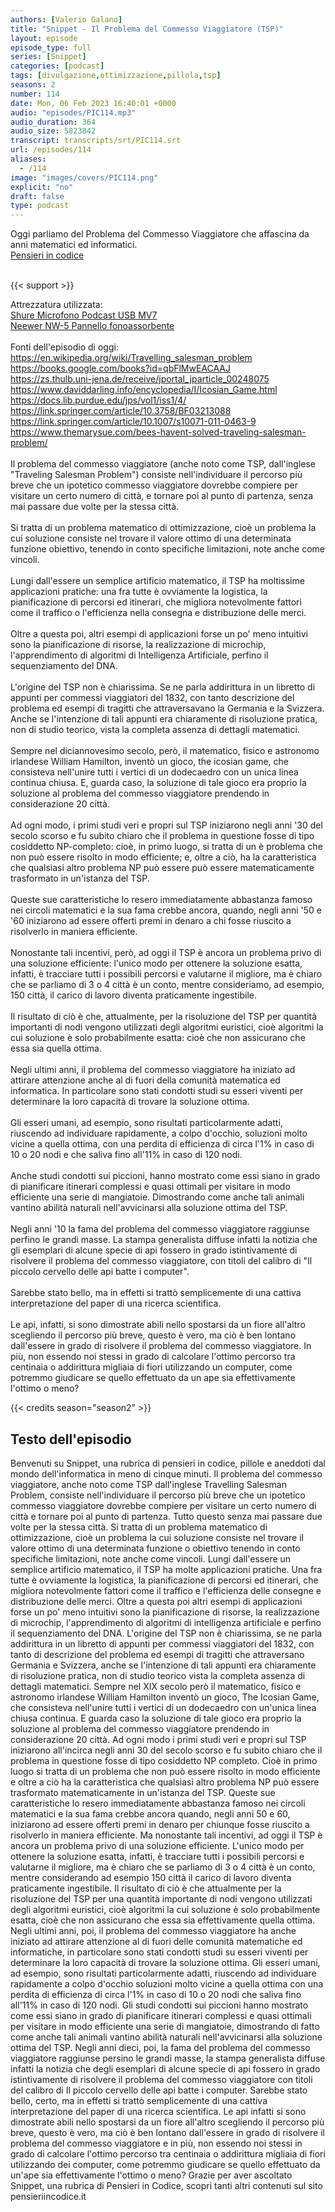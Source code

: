 ```yaml
---
authors: [Valerio Galano]
title: "Snippet - Il Problema del Commesso Viaggiatore (TSP)"
layout: episode
episode_type: full
series: [Snippet]
categories: [podcast]
tags: [divulgazione,ottimizzazione,pillola,tsp]
seasons: 2
number: 114
date: Mon, 06 Feb 2023 16:40:01 +0000
audio: "episodes/PIC114.mp3"
audio_duration: 364
audio_size: 5823842
transcript: transcripts/srt/PIC114.srt
url: /episodes/114
aliases: 
  - /114
image: "images/covers/PIC114.png"
explicit: "no"
draft: false
type: podcast
---
```

Oggi parliamo del Problema del Commesso Viaggiatore che affascina da anni matematici ed informatici. <br />
<a href="https://pensieriincodice.it" target="_blank" rel="noreferrer noopener">Pensieri in codice</a><br />
<br />


{{< support >}}

Attrezzatura utilizzata:<br />
<a href="https://amzn.to/3862ZRf" target="_blank" rel="noreferrer noopener">Shure Microfono Podcast USB MV7</a><br />
<a href="https://amzn.to/3rysTFP" target="_blank" rel="noreferrer noopener">Neewer NW-5 Pannello fonoassorbente</a><br />
<br />
Fonti dell'episodio di oggi:<br />
<a href="https://en.wikipedia.org/wiki/Travelling_salesman_problem" target="_blank" rel="noreferrer noopener">https://en.wikipedia.org/wiki/Travelling_salesman_problem</a><br />
<a href="https://books.google.com/books?id=qbFlMwEACAAJ" target="_blank" rel="noreferrer noopener">https://books.google.com/books?id=qbFlMwEACAAJ</a><br />
<a href="https://zs.thulb.uni-jena.de/receive/jportal_jparticle_00248075" target="_blank" rel="noreferrer noopener">https://zs.thulb.uni-jena.de/receive/jportal_jparticle_00248075</a><br />
<a href="https://www.daviddarling.info/encyclopedia/I/Icosian_Game.html" target="_blank" rel="noreferrer noopener">https://www.daviddarling.info/encyclopedia/I/Icosian_Game.html</a><br />
<a href="https://docs.lib.purdue.edu/jps/vol1/iss1/4/" target="_blank" rel="noreferrer noopener">https://docs.lib.purdue.edu/jps/vol1/iss1/4/</a><br />
<a href="https://link.springer.com/article/10.3758/BF03213088" target="_blank" rel="noreferrer noopener">https://link.springer.com/article/10.3758/BF03213088</a><a href="https://books.google.com/books?id=qbFlMwEACAAJ" target="_blank" rel="noreferrer noopener"></a><br />
<a href="https://link.springer.com/article/10.1007/s10071-011-0463-9" target="_blank" rel="noreferrer noopener">https://link.springer.com/article/10.1007/s10071-011-0463-9</a><br />
<a href="https://www.themarysue.com/bees-havent-solved-traveling-salesman-problem/" target="_blank" rel="noreferrer noopener">https://www.themarysue.com/bees-havent-solved-traveling-salesman-problem/</a><br />
<br />
Il problema del commesso viaggiatore (anche noto come TSP, dall'inglese "Traveling Salesman Problem") consiste nell'individuare il percorso più breve che un ipotetico commesso viaggiatore dovrebbe compiere per visitare un certo numero di città, e tornare poi al punto di partenza, senza mai passare due volte per la stessa città.<br />
<br />
Si tratta di un problema matematico di ottimizzazione, cioè un problema la cui soluzione consiste nel trovare il valore ottimo di una determinata funzione obiettivo, tenendo in conto specifiche limitazioni, note anche come vincoli.<br />
<br />
Lungi dall'essere un semplice artificio matematico, il TSP ha moltissime applicazioni pratiche: una fra tutte è ovviamente la logistica, la pianificazione di percorsi ed itinerari, che migliora notevolmente fattori come il traffico o l'efficienza nella consegna e distribuzione delle merci.<br />
<br />
Oltre a questa poi, altri esempi di applicazioni forse un po' meno intuitivi sono la pianificazione di risorse, la realizzazione di microchip, l'apprendimento di algoritmi di Intelligenza Artificiale, perfino il sequenziamento del DNA.<br />
<br />
L'origine del TSP non è chiarissima. Se ne parla addirittura in un libretto di appunti per commessi viaggiatori del 1832, con tanto descrizione del problema ed esempi di tragitti che attraversavano la Germania e la Svizzera. Anche se l'intenzione di tali appunti era chiaramente di risoluzione pratica, non di studio teorico, vista la completa assenza di dettagli matematici.<br />
<br />
Sempre nel diciannovesimo secolo, però, il matematico, fisico e astronomo irlandese William Hamilton, inventò un gioco, the icosian game, che consisteva nell'unire tutti i vertici di un dodecaedro con un unica linea continua chiusa. E, guarda caso, la soluzione di tale gioco era proprio la soluzione al problema del commesso viaggiatore prendendo in considerazione 20 città.<br />
<br />
Ad ogni modo, i primi studi veri e propri sul TSP iniziarono negli anni '30 del secolo scorso e fu subito chiaro che il problema in questione fosse di tipo cosiddetto NP-completo: cioè, in primo luogo, si tratta di un è problema che non può essere risolto in modo efficiente; e, oltre a ciò, ha la caratteristica che qualsiasi altro problema NP può essere può essere matematicamente trasformato in un'istanza del TSP.<br />
<br />
Queste sue caratteristiche lo resero immediatamente abbastanza famoso nei circoli matematici e la sua fama crebbe ancora, quando, negli anni '50 e '60 iniziarono ad essere offerti premi in denaro a chi fosse riuscito a risolverlo in maniera efficiente.<br />
<br />
Nonostante tali incentivi, però, ad oggi il TSP è ancora un problema privo di una soluzione efficiente: l'unico modo per ottenere la soluzione esatta, infatti, è tracciare tutti i possibili percorsi e valutarne il migliore, ma è chiaro che se parliamo di 3 o 4 città è un conto, mentre consideriamo, ad esempio, 150 città, il carico di lavoro diventa praticamente ingestibile.<br />
<br />
Il risultato di ciò è che, attualmente, per la risoluzione del TSP per quantità importanti di nodi vengono utilizzati degli algoritmi euristici, cioè algoritmi la cui soluzione è solo probabilmente esatta: cioè che non assicurano che essa sia quella ottima.<br />
<br />
Negli ultimi anni, il problema del commesso viaggiatore ha iniziato ad attirare attenzione anche al di fuori della comunità matematica ed informatica. In particolare sono stati condotti studi su esseri viventi per determinare la loro capacità di trovare la soluzione ottima.<br />
<br />
Gli esseri umani, ad esempio, sono risultati particolarmente adatti, riuscendo ad individuare rapidamente, a colpo d'occhio, soluzioni molto vicine a quella ottima, con una perdita di efficienza di circa l'1% in caso di 10 o 20 nodi e che saliva fino all'11% in caso di 120 nodi.<br />
<br />
Anche studi condotti sui piccioni, hanno mostrato come essi siano in grado di pianificare itinerari complessi e quasi ottimali per visitare in modo efficiente una serie di mangiatoie. Dimostrando come anche tali animali vantino abilità naturali nell'avvicinarsi alla soluzione ottima del TSP.<br />
<br />
Negli anni '10 la fama del problema del commesso viaggiatore raggiunse perfino le grandi masse. La stampa generalista diffuse infatti la notizia che gli esemplari di alcune specie di api fossero in grado istintivamente di risolvere il problema del commesso viaggiatore, con titoli del calibro di "Il piccolo cervello delle api batte i computer".<br />
<br />
Sarebbe stato bello, ma in effetti si trattò semplicemente di una cattiva interpretazione del paper di una ricerca scientifica.<br />
<br />
Le api, infatti, si sono dimostrate abili nello spostarsi da un fiore all'altro scegliendo il percorso più breve, questo è vero, ma ciò è ben lontano dall'essere in grado di risolvere il problema del commesso viaggiatore. In più, non essendo noi stessi in grado di calcolare l'ottimo percorso tra centinaia o addirittura migliaia di fiori utilizzando un computer, come potremmo giudicare se quello effettuato da un ape sia effettivamente l'ottimo o meno?<br />


{{< credits season="season2" >}}

<!-- more -->

## Testo dell'episodio

Benvenuti su Snippet, una rubrica di pensieri in codice, pillole e aneddoti dal mondo dell'informatica
in meno di cinque minuti.
Il problema del commesso viaggiatore, anche noto come TSP dall'inglese Travelling Salesman
Problem, consiste nell'individuare il percorso più breve che un ipotetico commesso viaggiatore
dovrebbe compiere per visitare un certo numero di città e tornare poi al punto di partenza.
Tutto questo senza mai passare due volte per la stessa città.
Si tratta di un problema matematico di ottimizzazione, cioè un problema la cui soluzione consiste
nel trovare il valore ottimo di una determinata funzione o obiettivo tenendo in conto specifiche
limitazioni, note anche come vincoli.
Lungi dall'essere un semplice artificio matematico, il TSP ha molte applicazioni pratiche.
Una fra tutte è ovviamente la logistica, la pianificazione di percorsi ed itinerari, che
migliora notevolmente fattori come il traffico e l'efficienza delle consegne e distribuzione
delle merci.
Oltre a questa poi altri esempi di applicazioni forse un po' meno intuitivi sono la pianificazione
di risorse, la realizzazione di microchip, l'apprendimento di algoritmi di intelligenza
artificiale e perfino il sequenziamento del DNA.
L'origine del TSP non è chiarissima, se ne parla addirittura in un libretto di appunti
per commessi viaggiatori del 1832, con tanto di descrizione del problema ed esempi di tragitti
che attraversano Germania e Svizzera, anche se l'intenzione di tali appunti era chiaramente
di risoluzione pratica, non di studio teorico vista la completa assenza di dettagli matematici.
Sempre nel XIX secolo però il matematico, fisico e astronomo irlandese William Hamilton
inventò un gioco, The Icosian Game, che consisteva nell'unire tutti i vertici di un dodecaedro
con un'unica linea chiusa continua.
E guarda caso la soluzione di tale gioco era proprio la soluzione al problema del commesso
viaggiatore prendendo in considerazione 20 città.
Ad ogni modo i primi studi veri e propri sul TSP iniziarono all'incirca negli anni 30 del
secolo scorso e fu subito chiaro che il problema in questione fosse di tipo cosiddetto NP completo.
Cioè in primo luogo si tratta di un problema che non può essere risolto in modo efficiente
e oltre a ciò ha la caratteristica che qualsiasi altro problema NP può essere trasformato matematicamente
in un'istanza del TSP.
Queste sue caratteristiche lo resero immediatamente abbastanza famoso nei circoli matematici
e la sua fama crebbe ancora quando, negli anni 50 e 60, iniziarono ad essere offerti
premi in denaro per chiunque fosse riuscito a risolverlo in maniera efficiente.
Ma nonostante tali incentivi, ad oggi il TSP è ancora un problema privo di una soluzione
efficiente.
L'unico modo per ottenere la soluzione esatta, infatti, è tracciare tutti i possibili percorsi
e valutarne il migliore, ma è chiaro che se parliamo di 3 o 4 città è un conto, mentre
considerando ad esempio 150 città il carico di lavoro diventa praticamente ingestibile.
Il risultato di ciò è che attualmente per la risoluzione del TSP per una quantità importante
di nodi vengono utilizzati degli algoritmi euristici, cioè algoritmi la cui soluzione
è solo probabilmente esatta, cioè che non assicurano che essa sia effettivamente quella
ottima.
Negli ultimi anni, poi, il problema del commesso viaggiatore ha anche iniziato ad attirare
attenzione al di fuori delle comunità matematiche ed informatiche, in particolare sono stati
condotti studi su esseri viventi per determinare la loro capacità di trovare la soluzione
ottima.
Gli esseri umani, ad esempio, sono risultati particolarmente adatti, riuscendo ad individuare
rapidamente a colpo d'occhio soluzioni molto vicine a quella ottima con una perdita di
efficienza di circa l'1% in caso di 10 o 20 nodi che saliva fino all'11% in caso di 120
nodi.
Gli studi condotti sui piccioni hanno mostrato come essi siano in grado di pianificare itinerari
complessi e quasi ottimali per visitare in modo efficiente una serie di mangiatoie, dimostrando
di fatto come anche tali animali vantino abilità naturali nell'avvicinarsi alla soluzione ottima
del TSP.
Negli anni dieci, poi, la fama del problema del commesso viaggiatore raggiunse persino
le grandi masse, la stampa generalista diffuse infatti la notizia che degli esemplari di
alcune specie di api fossero in grado istintivamente di risolvere il problema del commesso viaggiatore
con titoli del calibro di Il piccolo cervello delle api batte i computer.
Sarebbe stato bello, certo, ma in effetti si trattò semplicemente di una cattiva interpretazione
del paper di una ricerca scientifica.
Le api infatti si sono dimostrate abili nello spostarsi da un fiore all'altro scegliendo
il percorso più breve, questo è vero, ma ciò è ben lontano dall'essere in grado
di risolvere il problema del commesso viaggiatore e in più, non essendo noi stessi in grado
di calcolare l'ottimo percorso tra centinaia o addirittura migliaia di fiori utilizzando
dei computer, come potremmo giudicare se quello effettuato da un'ape sia effettivamente
l'ottimo o meno?
Grazie per aver ascoltato Snippet, una rubrica di Pensieri in Codice, scopri tanti altri
contenuti sul sito pensieriincodice.it

